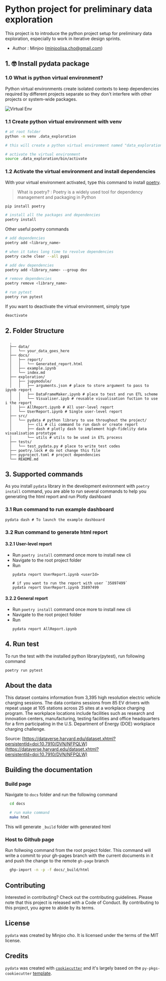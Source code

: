 # Python project for preliminary data exploration
This project is to introduce the python project setup for preliminary data exploration, especially to work in iterative design sprints.
- Author : Minjoo (minjoolisa.cho@gmail.com)

## 1. 🤓 Install pydata package

### 1.0 What is python virtual environment?

Python virtual environments create isolated contexts to keep dependencies required by different projects separate so they don't interfere with other projects or system-wide packages.

![Virtual Env](https://www.dataquest.io/wp-content/uploads/2022/01/python-virtual-envs1-1024x576.webp)

### 1.1 Create python virtual environment with venv

```bash
# at root folder
python -m venv .data_exploration

# this will create a python virtual environment named "data_exploration"

# activate the virtual environment
source .data_exploration/bin/activate
```

### 1.2 Activate the virtual environment and install dependencies

With your virtual environment activated, type this command to install [poetry](https://python-poetry.org/).
> What is poetry? 
: Poetry is a widely used tool for dependency management and packaging in Python


```bash
pip install poetry

# install all the packages and dependencies
poetry install 
```

Other useful poetry commands
```bash
# add dependencies
poetry add <library_name>

# when it takes long time to revolve dependencies
poetry cache clear --all pypi

# add dev dependencies
poetry add <library_name> --group dev

# remove dependencies
poetry remove <library_name>

# run pytest
poetry run pytest
```

If you want to deactivate the virtual environment, simply type

```bash
deactivate
```

## 2. Folder Structure 
```
  .
  ├── data/
  │   └── your_data_goes_here
  ├── docs/
  │   ├── report/
  │   │   └── Generated_report.html 
  │   ├── example.ipynb
  │   └── index.md
  ├── exploration/
  │   ├── jupymodule/
  │   │   ├── arguments.json # place to store argument to pass to ipynb report
  │   │   ├── DataFrameMaker.ipynb # place to test and run ETL scheme
  │   │   └── Visualiser.ipyb # reusable visualisation fuction to use i the report
  │   ├── AllReport.ipynb # All user-level report
  │   └── UserReport.ipynb # Single user-level report
  ├── src/
  │   └── pydata # python library to use throughout the project/
  │       ├── cli # cli command to run dash or create report
  │       ├── dash # plotly dash to implement high-fidelity data visualisation prototype
  │       └── utils # utils to be used in ETL process 
  ├── tests/
  │   └── test_pydata.py # place to write test codes
  ├── poetry.lock # do not change this file
  ├── pyproject.toml # project dependencies
  └── README.md 
```
## 3. Supported commands
As you install `pydata` library in the development evironment with `poetry install` command, you are able to run several commands to help you generating the html report and run Plotly dashboard

### 3.1 Run command to run example dashboard
```
pydata dash # To launch the example dashboard
```
### 3.2 Run command to generate html report

#### 3.2.1 User-level report
- Run `poetry install` command once more to install new cli
- Navigate to the root project folder
- Run 
  ```
  pydata report UserReport.ipynb <userId>

  # if you want to run the report with user `35897499` 
  pydata report UserReport.ipynb 35897499
	```
#### 3.2.2 General report
- Run `poetry install` command once more to install new cli
- Navigate to the root project folder
- Run 
  ```
  pydata report AllReport.ipynb
  ```


## 4. Run test
To run the test with the installed python library(pytest), run following command
```
poetry run pytest
```
## About the data

This dataset contains information from 3,395 high resolution electric vehicle charging sessions. The data contains sessions from 85 EV drivers with repeat usage at 105 stations across 25 sites at a workplace charging program. The workplace locations include facilities such as research and innovation centers, manufacturing, testing facilities and office headquarters for a firm participating in the U.S. Department of Energy (DOE) workplace charging challenge.

Source: [https://dataverse.harvard.edu/dataset.xhtml?persistentId=doi:10.7910/DVN/NFPQLW](https://dataverse.harvard.edu/dataset.xhtml?persistentId=doi:10.7910/DVN/NFPQLW)

## Building the documentation

### Build page
Navigate to `docs` folder and run the following command
  ```bash
    cd docs

    # run make command
    make html
  ```

  This will generate `_build` folder with generated html
### Host to Github page
  Run follwoing command from the root project folder. This command will write a commit to your gh-pages branch with the current documents in it and push the change to the remote `gh-page` branch
  ```bash
    ghp-import -n -p -f docs/_build/html
  ```
  
## Contributing

Interested in contributing? Check out the contributing guidelines. Please note that this project is released with a Code of Conduct. By contributing to this project, you agree to abide by its terms.

## License

`pydata` was created by Minjoo cho. It is licensed under the terms of the MIT license.

## Credits

`pydata` was created with [`cookiecutter`](https://cookiecutter.readthedocs.io/en/latest/) and it's largely based on the `py-pkgs-cookiecutter` [template](https://github.com/py-pkgs/py-pkgs-cookiecutter).
